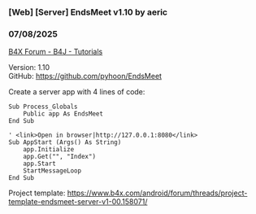 ### [Web] [Server] EndsMeet v1.10 by aeric
### 07/08/2025
[B4X Forum - B4J - Tutorials](https://www.b4x.com/android/forum/threads/167395/)

Version: 1.10  
GitHub: <https://github.com/pyhoon/EndsMeet>  
  
Create a server app with 4 lines of code:  

```B4X
Sub Process_Globals  
    Public app As EndsMeet  
End Sub  
  
' <link>Open in browser|http://127.0.0.1:8080</link>  
Sub AppStart (Args() As String)  
    app.Initialize  
    app.Get("", "Index")  
    app.Start  
    StartMessageLoop  
End Sub
```

  
  
Project template: <https://www.b4x.com/android/forum/threads/project-template-endsmeet-server-v1-00.158071/>